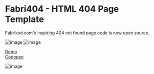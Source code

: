 # Fabri404 - HTML 404 Page Template
Fabrikod.com's inspiring 404 not found page code is now open source.

![image](https://user-images.githubusercontent.com/3144843/109776721-f4e80000-7c13-11eb-8c63-8fdb9b12b84b.png)
![image](https://user-images.githubusercontent.com/3144843/109776746-f9acb400-7c13-11eb-94c7-81cb51f55f4a.png)

[Demo](https://www.fabrikod.com/404)\
[Codepen](https://codepen.io/fabrikod/pen/PobBVrM)

![image](https://user-images.githubusercontent.com/3144843/109776360-8b67f180-7c13-11eb-93ba-df44e34d67a6.png)
